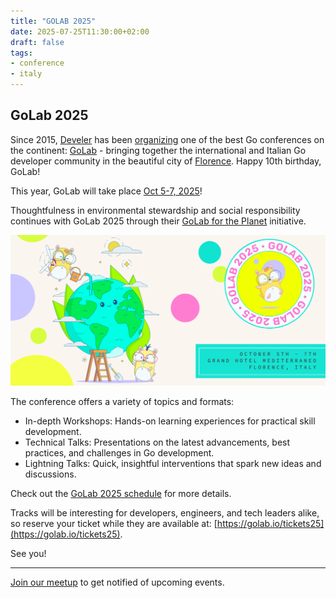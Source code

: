 ```yaml
---
title: "GOLAB 2025"
date: 2025-07-25T11:30:00+02:00
draft: false
tags:
- conference
- italy
---
```


## GoLab 2025

Since 2015, [Develer](https://www.develer.com) has been [organizing](https://golab.io/about-us) one of the
best Go conferences on the continent: [GoLab](https://golab.io/) - bringing
together the international and Italian Go developer community in the beautiful
city of [Florence](https://en.wikipedia.org/wiki/Florence). Happy 10th birthday, GoLab!

This year, GoLab will take place [Oct 5-7, 2025](https://golab.io/)!

Thoughtfulness in environmental stewardship and social responsibility continues
with GoLab 2025 through their [GoLab for the
Planet](https://golab.io/golab-for-the-planet) initiative.

[![](/golab-2025/golab-planet2025.png)](https://golab.io/golab-for-the-planet)

The conference offers a variety of topics and formats:

* In-depth Workshops: Hands-on learning experiences for practical skill development.
* Technical Talks: Presentations on the latest advancements, best practices, and challenges in Go development.
* Lightning Talks: Quick, insightful interventions that spark new ideas and discussions.

Check out the [GoLab 2025 schedule](https://golab.io/schedule) for more details.

Tracks will be interesting for developers, engineers, and tech leaders alike,
so reserve your ticket while they are available at:
[https://golab.io/tickets25](https://golab.io/tickets25).

See you!

----

[Join our meetup](https://www.meetup.com/Leipzig-Golang/) to get notified of upcoming events.

